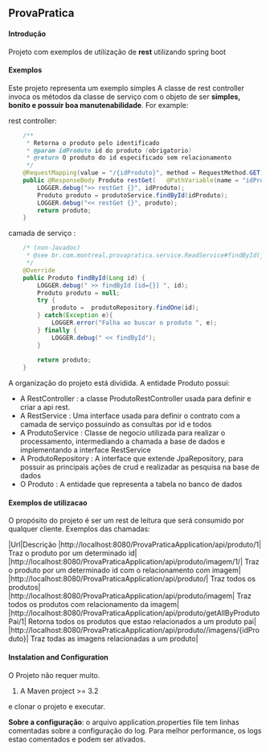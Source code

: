 ## ProvaPratica

#### Introdução

Projeto com exemplos de utilização de **rest** utilizando spring boot



#### Exemplos
Este projeto representa um exemplo simples
A classe de rest controller invoca os métodos da classe de serviço com o objeto de ser **simples, bonito e possuir boa manutenabilidade**.
For example:

rest controller:

```java
	/**
	 * Retorna o produto pelo identificado
	 * @param idProduto id do produto (obrigatorio)
	 * @return O produto do id especificado sem relacionamento
	 */
	@RequestMapping(value = "/{idProduto}", method = RequestMethod.GET)
	public @ResponseBody Produto restGet(	@PathVariable(name = "idProduto", required = true) Long idProduto) {
		LOGGER.debug(">> restGet {}", idProduto);
		Produto produto = produtoService.findById(idProduto);
		LOGGER.debug("<< restGet {}", produto);
		return produto;
	}
```

camada de serviço :

```java
	/* (non-Javadoc)
	 * @see br.com.montreal.provapratica.service.ReadService#findById(java.lang.Long)
	 */
	@Override
	public Produto findById(Long id) {
		LOGGER.debug(" >> findById [id={}] ", id);
		Produto produto = null;
		try {
			produto =  produtoRepository.findOne(id);
		} catch(Exception e){
			LOGGER.error("Falha ao buscar o produto ", e);
		} finally {
			LOGGER.debug(" << findById");
		}
		
		return produto;
	}
```

A organização do projeto está dividida.
A entidade Produto possui:
* A RestController : a classe ProdutoRestController usada para definir e criar a api rest.
* A RestService : Uma interface usada para definir o contrato com a camada de serviço possuindo as consultas por id e todos
* A ProdutoService : Classe de negocio utilizada para realizar o processamento, intermediando a chamada a base de dados e implementando a interface RestService
* A ProdutoRepository : A interface  que  extende JpaRepository, para possuir as principais ações de crud e realizadar as pesquisa na base de dados
* O Produto : A entidade que representa a tabela no banco de dados

#### Exemplos de utilizacao

O propósito do projeto é ser um rest de leitura que será consumido por qualquer cliente. Exemplos das chamadas:

|Url|Descrição
|http://localhost:8080/ProvaPraticaApplication/api/produto/1| Traz o produto por um determinado id|
|http://localhost:8080/ProvaPraticaApplication/api/produto/imagem/1/| Traz o produto por um determinado id com o relacionamento com imagem|
|http://localhost:8080/ProvaPraticaApplication/api/produto/| Traz todos os produtos| 
|http://localhost:8080/ProvaPraticaApplication/api/produto/imagem| Traz todos os produtos com relacionamento da imagem|
|http://localhost:8080/ProvaPraticaApplication/api/produto/getAllByProdutoPai/1| Retorna todos os produtos que estao relacionados a um produto pai| 
|http://localhost:8080/ProvaPraticaApplication/api/produto//imagens/{idProduto}| Traz todas as imagens relacionadas a um produto|

#### Instalation and Configuration

O Projeto não requer muito.  
1. A Maven project >= 3.2 

e clonar o projeto e executar.

**Sobre a configuração**: o arquivo application.properties file tem linhas comentadas sobre a configuração do log.
Para melhor performance, os logs estao comentados e podem ser ativados.
